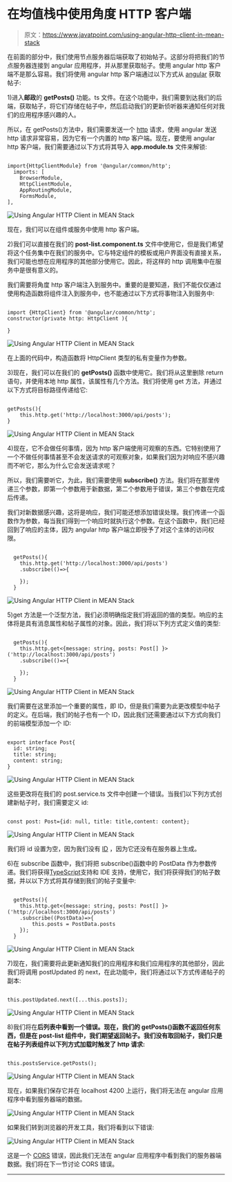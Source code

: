 # 在均值栈中使用角度 HTTP 客户端

> 原文：<https://www.javatpoint.com/using-angular-http-client-in-mean-stack>

在前面的部分中，我们使用节点服务器后端获取了初始帖子。这部分将把我们的节点服务器连接到 angular 应用程序，并从那里获取帖子。使用 angular http 客户端不是那么容易。我们将使用 angular http 客户端通过以下方式从 [angular](https://www.javatpoint.com/angularjs-tutorial) 获取帖子:

1)进入**邮政**的 **getPosts()** 功能。ts 文件。在这个功能中，我们需要到达我们的后端，获取帖子，将它们存储在帖子中，然后启动我们的更新侦听器来通知任何对我们的应用程序感兴趣的人。

所以，在 getPosts()方法中，我们需要发送一个 [http](https://www.javatpoint.com/computer-network-http) 请求，使用 angular 发送 http 请求非常容易，因为它有一个内置的 http 客户端。现在，要使用 angular http 客户端，我们需要通过以下方式将其导入 **app.module.ts** 文件来解锁:

```

import{HttpClientModule} from '@angular/common/http';
  imports: [
    BrowserModule,
    HttpClientModule,
    AppRoutingModule,
    FormsModule,
],

```

![Using Angular HTTP Client in MEAN Stack](img/81e71d9328ae1c631ba43558a1c3bad6.png)

现在，我们可以在组件或服务中使用 http 客户端。

2)我们可以直接在我们的 **post-list.component.ts** 文件中使用它，但是我们希望将这个任务集中在我们的服务中。它与特定组件的模板或用户界面没有直接关系，我们可能也想在应用程序的其他部分使用它。因此，将这样的 http 调用集中在服务中是很有意义的。

我们需要将角度 http 客户端注入到服务中。重要的是要知道，我们不能仅仅通过使用构造函数将组件注入到服务中，也不能通过以下方式将事物注入到服务中:

```

import {HttpClient} from '@angular/common/http';
constructor(private http: HttpClient ){

}

```

![Using Angular HTTP Client in MEAN Stack](img/7a8b26c84111da4fdb8c04d23182e468.png)

在上面的代码中，构造函数将 HttpClient 类型的私有变量作为参数。

3)现在，我们可以在我们的 **getPosts()** 函数中使用它。我们将从这里删除 return 语句，并使用本地 http 属性，该属性有几个方法。我们将使用 get 方法，并通过以下方式将目标路径传递给它:

```

getPosts(){
    this.http.get('http://localhost:3000/api/posts');
}

```

![Using Angular HTTP Client in MEAN Stack](img/cff02c4ff236b159644e81d76932ac63.png)

4)现在，它不会做任何事情，因为 http 客户端使用可观察的东西。它特别使用了一个不做任何事情甚至不会发送请求的可观察对象，如果我们因为对响应不感兴趣而不听它，那么为什么它会发送请求呢？

所以，我们需要听它，为此，我们需要使用 **subscribe()** 方法。我们将在那里传递三个参数，即第一个参数用于新数据，第二个参数用于错误，第三个参数在完成后传递。

我们对新数据感兴趣，这将是响应，我们可能还想添加错误处理。我们传递一个函数作为参数，每当我们得到一个响应时就执行这个参数。在这个函数中，我们已经回到了响应的主体，因为 angular http 客户端立即授予了对这个主体的访问权限。

```

  getPosts(){
    this.http.get('http://localhost:3000/api/posts')
    .subscribe(()=>{

    });
  }

```

![Using Angular HTTP Client in MEAN Stack](img/371b288d20ce826c2615fc23f2f5d1a7.png)

5)get 方法是一个泛型方法，我们必须明确指定我们将返回的值的类型。响应的主体将是具有消息属性和帖子属性的对象。因此，我们将以下列方式定义值的类型:

```

  getPosts(){
    this.http.get<{message: string, posts: Post[] }>('http://localhost:3000/api/posts')
    .subscribe(()=>{

    });
  }

```

![Using Angular HTTP Client in MEAN Stack](img/0e475e82a3bd663bb3ec8b138f3b6177.png)

我们需要在这里添加一个重要的属性，即 ID，但是我们需要为此更改模型中帖子的定义。在后端，我们的帖子也有一个 ID，因此我们还需要通过以下方式向我们的前端模型添加一个 ID:

```

export interface Post{
  id: string;
  title: string;
  content: string;
}

```

![Using Angular HTTP Client in MEAN Stack](img/6a63968639a450a41a2e580ec10eef02.png)

这些更改将在我们的 post.service.ts 文件中创建一个错误。当我们以下列方式创建新帖子时，我们需要定义 id:

```

const post: Post={id: null, title: title,content: content};

```

![Using Angular HTTP Client in MEAN Stack](img/0fd34ff44b831145fc22644df3d0b2d8.png)

我们将 id 设置为空，因为我们没有 [ID](https://www.javatpoint.com/id) ，因为它还没有在服务器上生成。

6)在 subscribe 函数中，我们将把 subscribe()函数中的 PostData 作为参数传递。我们将获得[TypeScript](https://www.javatpoint.com/typescript-tutorial)支持和 IDE 支持，使用它，我们将获得我们的帖子数据，并以以下方式将其存储到我们的帖子变量中:

```

  getPosts(){
    this.http.get<{message: string, posts: Post[] }>('http://localhost:3000/api/posts')
    .subscribe((PostData)=>{
        this.posts = PostData.posts
    });
  }

```

![Using Angular HTTP Client in MEAN Stack](img/2f8e7efa58fdd50237b11cc9a8c1d9b9.png)

7)现在，我们需要将此更新通知我们的应用程序和我们应用程序的其他部分，因此我们将调用 postUpdated 的 next，在此功能中，我们将通过以下方式传递帖子的副本:

```

this.postUpdated.next([...this.posts]);

```

![Using Angular HTTP Client in MEAN Stack](img/232fd4795c08330285f665ac1adcee10.png)

8)我们将在**后列表中看到一个错误。现在，我们的 getPosts()函数不返回任何东西，但是在 post-list 组件中，我们期望返回帖子。我们没有取回帖子，我们只是在帖子列表组件以下列方式加载时触发了 http 请求:**

```

this.postsService.getPosts();

```

![Using Angular HTTP Client in MEAN Stack](img/aa38c5a178f06bcbef6e9be9a3433dac.png)

现在，如果我们保存它并在 localhost 4200 上运行，我们将无法在 angular 应用程序中看到服务器端的数据。

![Using Angular HTTP Client in MEAN Stack](img/d91ed500819c39c970afa2872a6b748f.png)

如果我们转到浏览器的开发工具，我们将看到以下错误:

![Using Angular HTTP Client in MEAN Stack](img/ee10ada2fcdecebcc1a73dde175e690c.png)

这是一个 [CORS](cors-in-mean-stack) 错误，因此我们无法在 angular 应用程序中看到我们的服务器端数据。我们将在下一节讨论 CORS 错误。

* * *